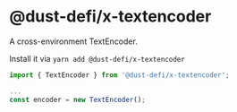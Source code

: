 # @dust-defi/x-textencoder

A cross-environment TextEncoder.

Install it via `yarn add @dust-defi/x-textencoder`

```js
import { TextEncoder } from '@dust-defi/x-textencoder';

...
const encoder = new TextEncoder();
```
